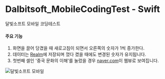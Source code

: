 # Dalbitsoft_MobileCodingTest - Swift
달빛소프트 모바일 코딩테스트


#### 주요 기능
1. 화면을 끌어 당겼을 때 새로고침이 되면서 오른쪽의 숫자가 1씩 증가한다.
2. 데이터는 [Realm](https://realm.io/)에 저장되며 껐다 켰을 때에도 변경된 숫자가 유지됩니다.
3. 첫번째 셀인 '중국 문화의 이해'를 눌렀을 경우 [naver.com](http://naver.com)이 웹뷰로 보여집니다.

![달빛소프트 모바일](https://user-images.githubusercontent.com/57958360/139795677-612857e6-657a-41c6-93ae-61d412148895.gif)
